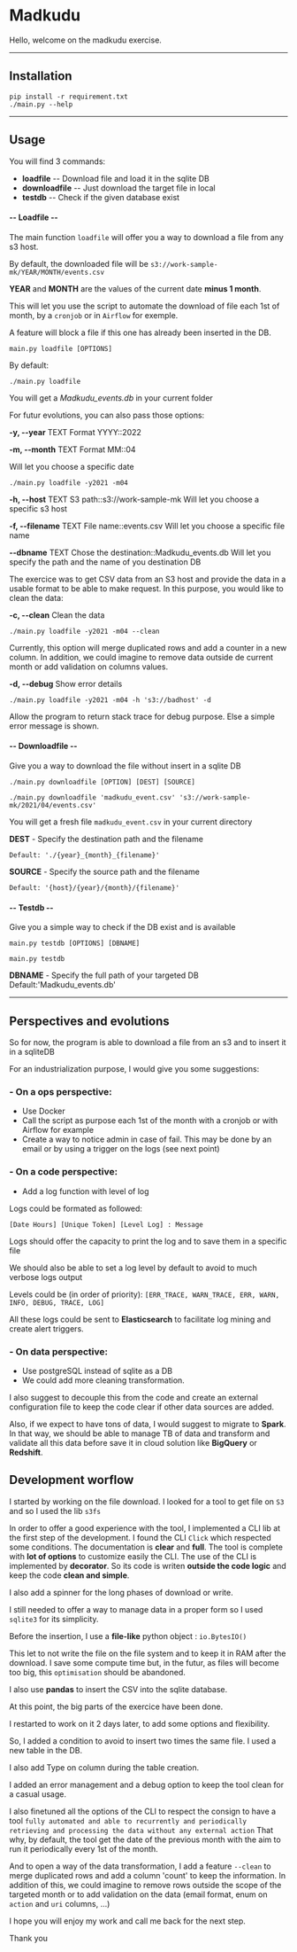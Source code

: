 # **Madkudu**

Hello, welcome on the madkudu exercise.

---
## **Installation**

```
pip install -r requirement.txt
./main.py --help
```

---
## **Usage**

You will find 3 commands:

- **loadfile**      -- Download file and load it in the sqlite DB
- **downloadfile**  -- Just download the target file in local
- **testdb**        -- Check if the given database exist


#### -- **Loadfile** --
The main function `loadfile` will offer you a way to download a file from any s3 host.

By default, the downloaded file will be `s3://work-sample-mk/YEAR/MONTH/events.csv`

**YEAR** and **MONTH** are the values of the current date **minus 1 month**.

This will let you use the script to automate the download of file each 1st of month, by a `cronjob` or in `Airflow` for exemple.

A feature will block a file if this one has already been inserted in the DB.



`main.py loadfile [OPTIONS]`

By default:
```
./main.py loadfile
```
You will get a *Madkudu_events.db* in your current folder



For futur evolutions, you can also pass those options:

**-y, --year** TEXT      Format YYYY::2022

**-m, --month** TEXT     Format MM::04

Will let you choose a specific date
```
./main.py loadfile -y2021 -m04
```

**-h, --host** TEXT      S3 path::s3://work-sample-mk
Will let you choose a specific s3 host

**-f, --filename** TEXT  File name::events.csv
Will let you choose a specific file name

**--dbname** TEXT        Chose the destination::Madkudu_events.db
Will let you specify the path and the name of you destination DB


The exercice was to get CSV data from an S3 host and provide the data in a usable format to be able to make request.
In this purpose, you would like to clean the data:

**-c, --clean**          Clean the data
```
./main.py loadfile -y2021 -m04 --clean
```

Currently, this option will merge duplicated rows and add a counter in a new column.
In addition, we could imagine to remove data outside de current month or add validation on columns values.

**-d, --debug**          Show error details
```
./main.py loadfile -y2021 -m04 -h 's3://badhost' -d
```
Allow the program to return stack trace for debug purpose. Else a simple error message is shown.


#### -- **Downloadfile** --

Give you a way to download the file without insert in a sqlite DB

`./main.py downloadfile [OPTION] [DEST] [SOURCE]`

```
./main.py downloadfile 'madkudu_event.csv' 's3://work-sample-mk/2021/04/events.csv'
```
You will get a fresh file `madkudu_event.csv` in your current directory

**DEST** - Specify the destination path and the filename

    Default: './{year}_{month}_{filename}'
    
**SOURCE** - Specify the source path and the filename

    Default: '{host}/{year}/{month}/{filename}'


#### -- **Testdb** --
Give you a simple way to check if the DB exist and is available

`main.py testdb [OPTIONS] [DBNAME]`

```
main.py testdb
```

**DBNAME** - Specify the full path of your targeted DB
    Default:'Madkudu_events.db'


---
## **Perspectives and evolutions**

So for now, the program is able to download a file from an s3 and to insert it in a sqliteDB

For an industrialization purpose, I would give you some suggestions:

### - On a ops perspective:
- Use Docker
- Call the script as purpose each 1st of the month with a cronjob or with Airflow for example
- Create a way to notice admin in case of fail. This may be done by an email or by using a trigger on the logs (see next point)

### - On a code perspective:
- Add a log function with level of log

Logs could be formated as followed:

`[Date Hours] [Unique Token] [Level Log] : Message`

Logs should offer the capacity to print the log and to save them in a specific file

We should also be able to set a log level by default to avoid to much verbose logs output

Levels could be (in order of priority): `[ERR_TRACE, WARN_TRACE, ERR, WARN, INFO, DEBUG, TRACE, LOG]`

All these logs could be sent to **Elasticsearch** to facilitate log mining and create alert triggers.

### - On data perspective:
- Use postgreSQL instead of sqlite as a DB
- We could add more cleaning transformation.

I also suggest to decouple this from the code and create an external configuration file to keep the code clear if other data sources are added.

Also, if we expect to have tons of data, I would suggest to migrate to **Spark**. In that way, we should be able to manage TB of data and transform and validate all this data before save it in cloud solution like **BigQuery** or **Redshift**.

## **Development worflow**

I started by working on the file download.
I looked for a tool to get file on `S3` and so I used the lib `s3fs`

In order to offer a good experience with the tool, I implemented a CLI lib at the first step of the development.
I found the CLI `Click` which respected some conditions. The documentation is **clear** and **full**. The tool is complete with **lot of options** to customize easily the CLI. The use of the CLI is implemented by **decorator**. So its code is writen **outside the code logic** and keep the code **clean and simple**.

I also add a spinner for the long phases of download or write.

I still needed to offer a way to manage data in a proper form so I used `sqlite3` for its simplicity.

Before the insertion, I use a **file-like** python object : `io.BytesIO()`

This let to not write the file on the file system and to keep it in RAM after the download. I save some compute time but, in the futur, as files will become too big, this `optimisation` should be abandoned.

I also use **pandas** to insert the CSV into the sqlite database.

At this point, the big parts of the exercice have been done.


I restarted to work on it 2 days later, to add some options and flexibility.

So, I added a condition to avoid to insert two times the same file. I used a new table in the DB.

I also add Type on column during the table creation.

I added an error management and a debug option to keep the tool clean for a casual usage.

I also finetuned all the options of the CLI to respect the consign to have a tool `fully automated and able to recurrently
and periodically retrieving and processing the data without any external action`
That why, by default, the tool get the date of the previous month with the aim to run it periodically every 1st of the month.

And to open a way of the data transformation, I add a feature `--clean` to merge duplicated rows and add a column 'count' to keep the information.
In addition of this, we could imagine to remove rows outside the scope of the targeted month or to add validation on the data (email format, enum on `action` and `uri` columns, ...)


I hope you will enjoy my work and call me back for the next step.

Thank you
